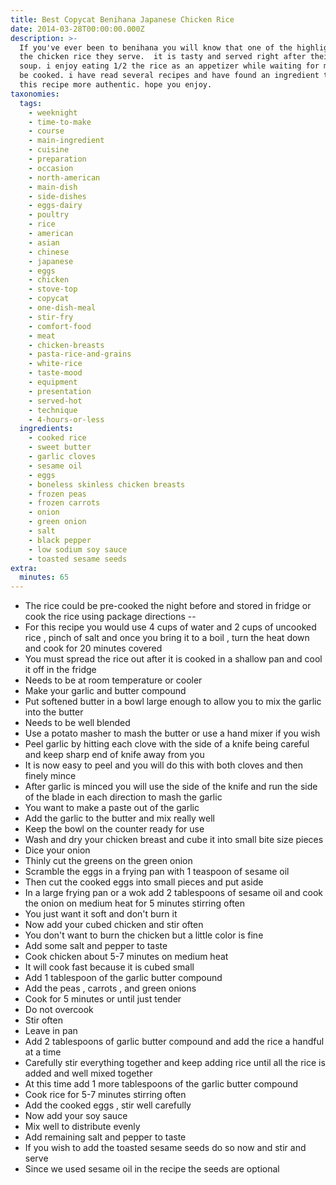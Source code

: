 ```yaml
---
title: Best Copycat Benihana Japanese Chicken Rice
date: 2014-03-28T00:00:00.000Z
description: >-
  If you've ever been to benihana you will know that one of the highlights is
  the chicken rice they serve.  it is tasty and served right after their onion
  soup. i enjoy eating 1/2 the rice as an appetizer while waiting for my food to
  be cooked. i have read several recipes and have found an ingredient that makes
  this recipe more authentic. hope you enjoy.
taxonomies:
  tags:
    - weeknight
    - time-to-make
    - course
    - main-ingredient
    - cuisine
    - preparation
    - occasion
    - north-american
    - main-dish
    - side-dishes
    - eggs-dairy
    - poultry
    - rice
    - american
    - asian
    - chinese
    - japanese
    - eggs
    - chicken
    - stove-top
    - copycat
    - one-dish-meal
    - stir-fry
    - comfort-food
    - meat
    - chicken-breasts
    - pasta-rice-and-grains
    - white-rice
    - taste-mood
    - equipment
    - presentation
    - served-hot
    - technique
    - 4-hours-or-less
  ingredients:
    - cooked rice
    - sweet butter
    - garlic cloves
    - sesame oil
    - eggs
    - boneless skinless chicken breasts
    - frozen peas
    - frozen carrots
    - onion
    - green onion
    - salt
    - black pepper
    - low sodium soy sauce
    - toasted sesame seeds
extra:
  minutes: 65
---
```

 - The rice could be pre-cooked the night before and stored in fridge or cook the rice using package directions --
 - For this recipe you would use 4 cups of water and 2 cups of uncooked rice , pinch of salt and once you bring it to a boil , turn the heat down and cook for 20 minutes covered
 - You must spread the rice out after it is cooked in a shallow pan and cool it off in the fridge
 - Needs to be at room temperature or cooler
 - Make your garlic and butter compound
 - Put softened butter in a bowl large enough to allow you to mix the garlic into the butter
 - Needs to be well blended
 - Use a potato masher to mash the butter or use a hand mixer if you wish
 - Peel garlic by hitting each clove with the side of a knife being careful and keep sharp end of knife away from you
 - It is now easy to peel and you will do this with both cloves and then finely mince
 - After garlic is minced you will use the side of the knife and run the side of the blade in each direction to mash the garlic
 - You want to make a paste out of the garlic
 - Add the garlic to the butter and mix really well
 - Keep the bowl on the counter ready for use
 - Wash and dry your chicken breast and cube it into small bite size pieces
 - Dice your onion
 - Thinly cut the greens on the green onion
 - Scramble the eggs in a frying pan with 1 teaspoon of sesame oil
 - Then cut the cooked eggs into small pieces and put aside
 - In a large frying pan or a wok add 2 tablespoons of sesame oil and cook the onion on medium heat for 5 minutes stirring often
 - You just want it soft and don't burn it
 - Now add your cubed chicken and stir often
 - You don't want to burn the chicken but a little color is fine
 - Add some salt and pepper to taste
 - Cook chicken about 5-7 minutes on medium heat
 - It will cook fast because it is cubed small
 - Add 1 tablespoon of the garlic butter compound
 - Add the peas , carrots , and green onions
 - Cook for 5 minutes or until just tender
 - Do not overcook
 - Stir often
 - Leave in pan
 - Add 2 tablespoons of garlic butter compound and add the rice a handful at a time
 - Carefully stir everything together and keep adding rice until all the rice is added and well mixed together
 - At this time add 1 more tablespoons of the garlic butter compound
 - Cook rice for 5-7 minutes stirring often
 - Add the cooked eggs , stir well carefully
 - Now add your soy sauce
 - Mix well to distribute evenly
 - Add remaining salt and pepper to taste
 - If you wish to add the toasted sesame seeds do so now and stir and serve
 - Since we used sesame oil in the recipe the seeds are optional
